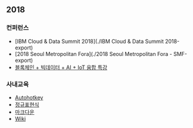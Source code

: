 <script async src="//pagead2.googlesyndication.com/pagead/js/adsbygoogle.js"></script>

<ins class="adsbygoogle"
     style="display:block; text-align:center;"
     data-ad-layout="in-article"
     data-ad-format="fluid"
     data-ad-client="ca-pub-9184373525576918"
     data-ad-slot="4673445327"></ins>

<script>
     (adsbygoogle = window.adsbygoogle || []).push({});
</script>

## 2018

### 컨퍼런스

- [IBM Cloud & Data Summit 2018](./IBM Cloud & Data Summit 2018-export)
- [2018 Seoul Metropolitan Fora](./2018 Seoul Metropolitan Fora - SMF-export)
- [블록체인 + 빅데이터 + AI + IoT 융합 특강](./블록체인-빅데이터-AI-IoT-융합-특강-export)

### 사내교육

- [Autohotkey](./Autohotkey-export)
- [정규표현식](./Regex-export)
- [마크다운](./Markdown-export)
- [Wiki](./wiki-export)
